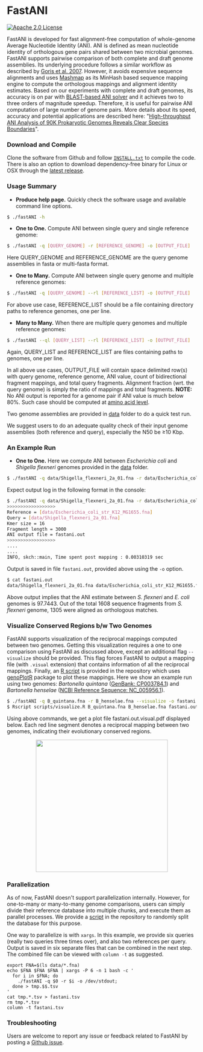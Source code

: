 FastANI
========================================================================
[![Apache 2.0 License](https://img.shields.io/badge/license-Apache%20v2.0-blue.svg)](LICENSE)

FastANI is developed for fast alignment-free computation of whole-genome Average Nucleotide Identity (ANI). ANI is defined as mean nucleotide identity of orthologous gene pairs shared between two microbial genomes. FastANI supports pairwise comparison of both complete and draft genome assemblies. Its underlying procedure follows a similar workflow as described by [Goris et al. 2007](http://www.ncbi.nlm.nih.gov/pubmed/17220447). However, it avoids expensive sequence alignments and uses [Mashmap](https://github.com/marbl/MashMap) as its MinHash based sequence mapping engine to compute the orthologous mappings and alignment identity estimates. Based on our experiments with complete and draft genomes, its accuracy is on par with [BLAST-based ANI solver](http://enve-omics.ce.gatech.edu/ani/) and it achieves two to three orders of magnitude speedup. Therefore, it is useful for pairwise ANI computation of large number of genome pairs. More details about its speed, accuracy and potential applications are described here: "[High-throughput ANI Analysis of 90K Prokaryotic Genomes Reveals Clear Species Boundaries](https://doi.org/10.1101/225342)". 

### Download and Compile

Clone the software from Github and follow [`INSTALL.txt`](INSTALL.txt) to compile the code. There is also an option to download dependency-free binary for Linux or OSX through the [latest release](https://github.com/ParBliSS/FastANI/releases).

### Usage Summary

* **Produce help page.** Quickly check the software usage and available command line options.

```sh
$ ./fastANI -h
```

* **One to One.** Compute ANI between single query and single reference genome:

```sh
$ ./fastANI -q [QUERY_GENOME] -r [REFERENCE_GENOME] -o [OUTPUT_FILE] 
```

Here QUERY\_GENOME and REFERENCE\_GENOME are the query genome assemblies in fasta or multi-fasta format.

* **One to Many.** Compute ANI between single query genome and multiple reference genomes:

```sh
$ ./fastANI -q [QUERY_GENOME] --rl [REFERENCE_LIST] -o [OUTPUT_FILE]
```

For above use case, REFERENCE\_LIST should be a file containing directory paths to reference genomes, one per line.

* **Many to Many.** When there are multiple query genomes and multiple reference genomes:

```sh
$ ./fastANI --ql [QUERY_LIST] --rl [REFERENCE_LIST] -o [OUTPUT_FILE]
```
Again, QUERY\_LIST and REFERENCE\_LIST are files containing paths to genomes, one per line.

In all above use cases, OUTPUT\_FILE will contain space delimited row(s) with query genome, reference genome, ANI value, count of bidirectional fragment mappings, and total query fragments. Alignment fraction (wrt. the query genome) is simply the ratio of mappings and total fragments. **NOTE:** No ANI output is reported for a genome pair if ANI value is much below 80%. Such case should be computed at [amino acid level](http://enve-omics.ce.gatech.edu/aai/).

Two genome assemblies are provided in [data](data) folder to do a quick test run. 

We suggest users to do an adequate quality check of their input genome assemblies (both reference and query), especially the N50 be ≥10 Kbp.

### An Example Run

* **One to One.** Here we compute ANI between *Escherichia coli* and *Shigella flexneri* genomes provided in the [data](data) folder.

```sh
$ ./fastANI -q data/Shigella_flexneri_2a_01.fna -r data/Escherichia_coli_str_K12_MG1655.fna -o fastani.out 
```

Expect output log in the following format in the console:

```sh
$ ./fastANI -q data/Shigella_flexneri_2a_01.fna -r data/Escherichia_coli_str_K12_MG1655.fna -o fastani.out 
>>>>>>>>>>>>>>>>>>
Reference = [data/Escherichia_coli_str_K12_MG1655.fna]
Query = [data/Shigella_flexneri_2a_01.fna]
Kmer size = 16
Fragment length = 3000
ANI output file = fastani.out
>>>>>>>>>>>>>>>>>>
....
....
INFO, skch::main, Time spent post mapping : 0.00310319 sec
```

Output is saved in file `fastani.out`, provided above using the `-o` option. 

```sh
$ cat fastani.out
data/Shigella_flexneri_2a_01.fna data/Escherichia_coli_str_K12_MG1655.fna 97.7443 1305 1608
```

Above output implies that the ANI estimate between *S. flexneri* and *E. coli* genomes is 97.7443. Out of the total 1608 sequence fragments from *S. flexneri* genome, 1305 were aligned as orthologous matches.

### Visualize Conserved Regions b/w Two Genomes

FastANI supports visualization of the reciprocal mappings computed between two genomes. 
Getting this visualization requires a one to one comparison using FastANI as discussed above, except an additional flag `--visualize` should be provided. 
This flag forces FastANI to output a mapping file (with `.visual` extension) that contains information of all the reciprocal mappings. 
Finally, an [R script](scripts) is provided in the repository which uses [genoPlotR](https://cran.r-project.org/web/packages/genoPlotR/index.html) package to plot these mappings. 
Here we show an example run using two genomes: *Bartonella quintana* ([GenBank: CP003784.1](https://www.ncbi.nlm.nih.gov/nuccore/CP003784.1)) and *Bartonella henselae* ([NCBI Reference Sequence: NC_005956.1](https://www.ncbi.nlm.nih.gov/nuccore/NC_005956.1)).

```sh
$ ./fastANI -q B_quintana.fna -r B_henselae.fna --visualize -o fastani.out
$ Rscript scripts/visualize.R B_quintana.fna B_henselae.fna fastani.out.visual
```

Using above commands, we get a plot file fastani.out.visual.pdf displayed below. Each red line segment denotes a reciprocal mapping between two genomes, indicating their evolutionary conserved regions.

<p align="center">
<img src="https://alurulab.cc.gatech.edu/sites/all/images/fastani/fastani.out.visual.jpg" height="350"/>
</p>

### Parallelization

As of now, FastANI doesn't support parallelization internally. However, for one-to-many or many-to-many genome comparisons, users can simply divide their reference database into multiple chunks, and execute them as parallel processes. We provide a [script](scripts) in the repository to randomly split the database for this purpose.

One way to parallelize is with `xargs`. In this example, we provide six queries (really two queries three times over), and also two references per query.  Output is saved in six separate files that can be combined in the next step. The combined file can be viewed with `column -t` as suggested.

    export FNA=$(ls data/*.fna)
    echo $FNA $FNA $FNA | xargs -P 6 -n 1 bash -c '
      for i in $FNA; do 
        ./fastANI -q $0 -r $i -o /dev/stdout; 
      done > tmp.$$.tsv
    '
    cat tmp.*.tsv > fastani.tsv
    rm tmp.*.tsv
    column -t fastani.tsv

### Troubleshooting

Users are welcome to report any issue or feedback related to FastANI by posting a [Github issue](https://github.com/ParBLiSS/FastANI/issues).
